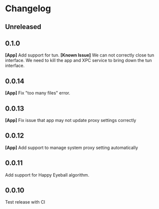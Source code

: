 # Changelog

## Unreleased

## 0.1.0

**[App]** Add support for tun.
**[Known Issue]** We can not correctly close tun interface. We need to kill the app and XPC service to bring down the tun interface.

## 0.0.14

**[App]** Fix "too many files" error.

## 0.0.13

**[App]** Fix issue that app may not update proxy settings correctly

## 0.0.12

**[App]** Add support to manage system proxy setting automatically

## 0.0.11

Add support for Happy Eyeball algorithm.

## 0.0.10

Test release with CI

